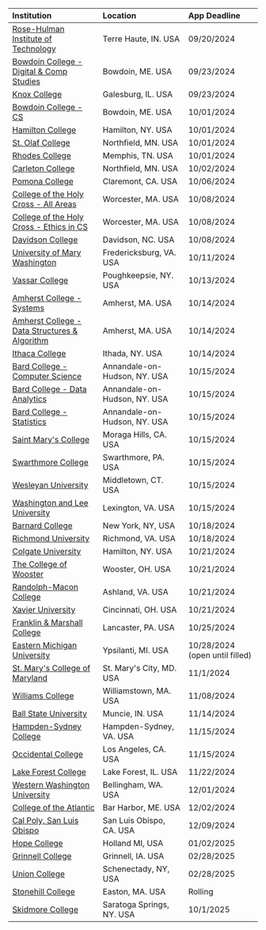 
| **Institution** | **Location** | **App Deadline** |
| :----       | :---       | :--- |
| [Rose-Hulman Institute of Technology](#rose-hulman) | Terre Haute, IN. USA | 09/20/2024 |
| [Bowdoin College - Digital & Comp Studies](#bowdoin-comp) | Bowdoin, ME. USA | 09/23/2024 |
| [Knox College](#knox) | Galesburg, IL. USA | 09/23/2024 |
| [Bowdoin College - CS](#bowdoin-cs) | Bowdoin, ME. USA | 10/01/2024 |
| [Hamilton College](#hamilton) | Hamilton, NY. USA | 10/01/2024
| [St. Olaf College](#st-olaf) | Northfield, MN. USA | 10/01/2024 |
| [Rhodes College](#rhodes) | Memphis, TN. USA | 10/01/2024 |
| [Carleton College](#carleton) | Northfield, MN. USA | 10/02/2024 |
| [Pomona College](#pomona) | Claremont, CA. USA | 10/06/2024 |
| [College of the Holy Cross - All Areas](#holy-cross) |Worcester, MA. USA | 10/08/2024 |
| [College of the Holy Cross - Ethics in CS](#holy-cross-ethics) |Worcester, MA. USA | 10/08/2024 |
| [Davidson College](#davidson) |Davidson, NC. USA | 10/08/2024 |
| [University of Mary Washington](#umw) | Fredericksburg, VA. USA | 10/11/2024 |
| [Vassar College](#vassar) | Poughkeepsie, NY. USA | 10/13/2024 |
| [Amherst College - Systems](#amherst-systems) |Amherst, MA. USA | 10/14/2024 |
| [Amherst College - Data Structures & Algorithm](#amherst-data) |Amherst, MA. USA | 10/14/2024 |
| [Ithaca College](#ithaca) | Ithada, NY. USA | 10/14/2024 |
| [Bard College - Computer Science](#bard-cs) | Annandale-on-Hudson, NY. USA | 10/15/2024 |
| [Bard College - Data Analytics](#bard-da) | Annandale-on-Hudson, NY. USA | 10/15/2024 |
| [Bard College - Statistics](#bard-stat) | Annandale-on-Hudson, NY. USA | 10/15/2024 |
| [Saint Mary's College](#st-marys) | Moraga Hills, CA. USA | 10/15/2024 |
| [Swarthmore College](#swarthmore) | Swarthmore, PA. USA | 10/15/2024 |
| [Wesleyan University](#wesleyan) | Middletown, CT. USA | 10/15/2024 |
| [Washington and Lee University](#w-lee) | Lexington, VA. USA | 10/15/2024 |
| [Barnard College](#barnard) | New York, NY, USA | 10/18/2024 |
| [Richmond University](#richmond) | Richmond, VA. USA | 10/18/2024 | 
| [Colgate University](#colgate) | Hamilton, NY. USA | 10/21/2024 | 
| [The College of Wooster](#wooster) | Wooster, OH. USA | 10/21/2024 |
| [Randolph-Macon College](#randolph) | Ashland, VA. USA | 10/21/2024 | 
| [Xavier University](#xavier) | Cincinnati, OH. USA | 10/21/2024 |
| [Franklin & Marshall College](#franklinmarshall) | Lancaster, PA. USA | 10/25/2024 |
| [Eastern Michigan University](#emu) | Ypsilanti, MI. USA | 10/28/2024 (open until filled) |
| [St. Mary's College of Maryland](#smcm) | St. Mary's City, MD. USA | 11/1/2024 |
| [Williams College](#williams) | Williamstown, MA. USA | 11/08/2024 |
| [Ball State University](#bsu) | Muncie, IN. USA | 11/14/2024 |
| [Hampden-Sydney College](#hampden-sydney) | Hampden-Sydney, VA. USA| 11/15/2024|
| [Occidental College](#oxy) | Los Angeles, CA. USA| 11/15/2024|
| [Lake Forest College](#LFC-cs) | Lake Forest, IL. USA | 11/22/2024|
| [Western Washington University](#WWU-ECE) | Bellingham, WA. USA | 12/01/2024|
| [College of the Atlantic](#coa) | Bar Harbor, ME. USA | 12/02/2024|
| [Cal Poly, San Luis Obispo](#calpoly) | San Luis Obispo, CA. USA | 12/09/2024 |
| [Hope College](#hopecollege) | Holland MI, USA | 01/02/2025 |
| [Grinnell College](#grinnell) | Grinnell, IA. USA | 02/28/2025 |
| [Union College](#union) | Schenectady, NY, USA | 02/28/2025 |
| [Stonehill College](#stonehill) | Easton, MA. USA | Rolling |
| [Skidmore College](#skidmore) | Saratoga Springs, NY. USA | 10/1/2025 |
